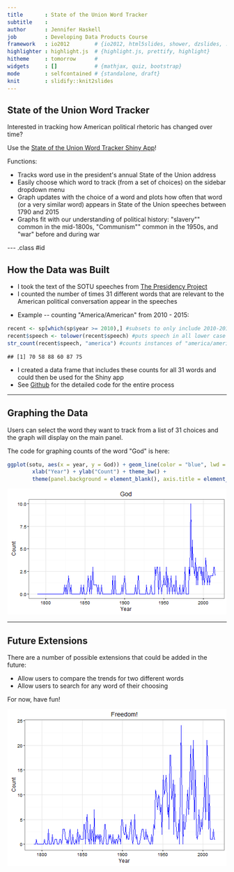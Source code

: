 ```yaml
---
title       : State of the Union Word Tracker
subtitle    : 
author      : Jennifer Haskell
job         : Developing Data Products Course
framework   : io2012        # {io2012, html5slides, shower, dzslides, ...}
highlighter : highlight.js  # {highlight.js, prettify, highlight}
hitheme     : tomorrow      # 
widgets     : []            # {mathjax, quiz, bootstrap}
mode        : selfcontained # {standalone, draft}
knit        : slidify::knit2slides
---
```


## State of the Union Word Tracker
Interested in tracking how American political rhetoric has changed over time?

Use the [State of the Union Word Tracker Shiny App](https://jchaskell.shinyapps.io/SOTU)!

Functions:
* Tracks word use in the president's annual State of the Union address
* Easily choose which word to track (from a set of choices) on the sidebar dropdown menu
* Graph updates with the choice of a word and plots how often that word (or a very similar word) appears in State of the Union speeches between 1790 and 2015
* Graphs fit with our understanding of political history: "slavery"" common in the mid-1800s, "Communism"" common in the 1950s, and "war" before and during war



--- .class #id 

## How the Data was Built
* I took the text of the SOTU speeches from [The Presidency Project](http://www.presidency.ucsb.edu/sou.php)
* I counted the number of times 31 different words that are relevant to the American political conversation appear in the speeches
- Example -- counting "America/American" from 2010 - 2015:

```r
recent <- sp[which(sp$year >= 2010),] #subsets to only include 2010-2015
recent$speech <- tolower(recent$speech) #puts speech in all lower case
str_count(recent$speech, "america") #counts instances of "america/american" in each speech
```

```
## [1] 70 58 88 60 87 75
```
* I created a data frame that includes these counts for all 31 words and could then be used for the Shiny app
* See [Github](https://github.com/jchaskell/SOTU/tree/gh-pages) for the detailed code for the entire process


---
## Graphing the Data
Users can select the word they want to track from a list of 31 choices and the graph will display on the main panel.

The code for graphing counts of the word "God" is here:

```r
ggplot(sotu, aes(x = year, y = God)) + geom_line(color = "blue", lwd = 0.5) + ggtitle("God") + 
        xlab("Year") + ylab("Count") + theme_bw() +
        theme(panel.background = element_blank(), axis.title = element_text(size = 12))
```

![plot of chunk unnamed-chunk-2](assets/fig/unnamed-chunk-2-1.png) 

--- 
## Future Extensions

There are a number of possible extensions that could be added in the future:
* Allow users to compare the trends for two different words
* Allow users to search for any word of their choosing

For now, have fun!

![plot of chunk unnamed-chunk-3](assets/fig/unnamed-chunk-3-1.png) 






